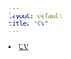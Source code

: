 ```yaml
---
layout: default
title: "CV"
---
```


<li class="inline-block">
  <a
  target="_blank"
  class="align-middle link-primary mr-2 mr-lg-0 ml-lg-2"
  href="/assets/DaWeiZheng_resume.pdf"
  >CV</a>
</li>

